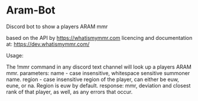 # Aram-Bot
Discord bot to show a players ARAM mmr

based on the API by https://whatismymmr.com
licencing and documentation at: https://dev.whatismymmr.com/

Usage:

The !mmr command in any discord text channel will look up a players ARAM mmr.
parameters:
name - case insensitive, whitespace sensitive summoner name.
region - case insensitive region of the player, can either be euw, eune, or na. Region is euw by default.
response:
mmr, deviation and closest rank of that player, as well, as any errors that occur.
